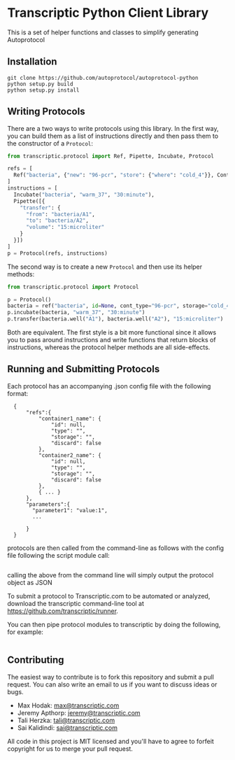 # Transcriptic Python Client Library

This is a set of helper functions and classes to simplify generating Autoprotocol

## Installation

    git clone https://github.com/autoprotocol/autoprotocol-python
    python setup.py build
    python setup.py install

## Writing Protocols

There are a two ways to write protocols using this library.  In the first way, you can build them as a list of instructions directly and then pass them to the constructor of a `Protocol`:

```python
from transcriptic.protocol import Ref, Pipette, Incubate, Protocol

refs = [
  Ref("bacteria", {"new": "96-pcr", "store": {"where": "cold_4"}}, Container(None, "96-pcr"))
]
instructions = [
  Incubate("bacteria", "warm_37", "30:minute"),
  Pipette([{
    "transfer": {
      "from": "bacteria/A1",
      "to": "bacteria/A2",
      "volume": "15:microliter"
    }
  }])
]
p = Protocol(refs, instructions)
```

The second way is to create a new `Protocol` and then use its helper methods:

```python
from transcriptic.protocol import Protocol

p = Protocol()
bacteria = ref("bacteria", id=None, cont_type="96-pcr", storage="cold_4")
p.incubate(bacteria, "warm_37", "30:minute")
p.transfer(bacteria.well("A1"), bacteria.well("A2"), "15:microliter")
```

Both are equivalent.  The first style is a bit more functional since it allows you to pass around instructions and write functions that return blocks of instructions, whereas the protocol helper methods are all side-effects.


## Running and Submitting Protocols
Each protocol has an accompanying .json config file with the following format:
```
  {
      "refs":{
          "container1_name": {
              "id": null,
              "type": "",
              "storage": "",
              "discard": false
          },
          "container2_name": {
              "id": null,
              "type": "",
              "storage": "",
              "discard": false
          },
          { ... }
      },
      "parameters":{
        "parameter1": "value:1",
        ...

      }
  }
```
protocols are then called from the command-line as follows with the config file following the script module call:

```$ python -m autoprotocol.protocols.example_script example_script_config.json
```
calling the above from the command line will simply output the protocol object as JSON

To submit a protocol to Transcriptic.com to be automated or analyzed, download the transcriptic command-line tool at https://github.com/transcriptic/runner.

You can then pipe protocol modules to transcriptic by doing the following, for example:
```$ python -m autoprotocol.protocols.example_script example_script_config.json | transcriptic analyze
```

## Contributing

The easiest way to contribute is to fork this repository and submit a pull request.  You can also write an email to us if you want to discuss ideas or bugs.

- Max Hodak: max@transcriptic.com
- Jeremy Apthorp: jeremy@transcriptic.com
- Tali Herzka: tali@transcriptic.com
- Sai Kalidindi: sai@transcriptic.com

All code in this project is MIT licensed and you'll have to agree to forfeit copyright for us to merge your pull request.